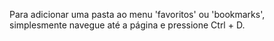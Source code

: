 Para adicionar uma pasta ao menu 'favoritos' ou 'bookmarks', simplesmente
navegue até a página e pressione Ctrl + D.
